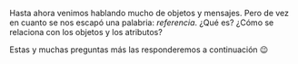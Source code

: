 Hasta ahora venimos hablando mucho de objetos y mensajes. Pero de vez en cuanto se nos escapó una palabria: _referencia_. ¿Qué es? ¿Cómo se relaciona con los objetos y los atributos? 

Estas y muchas preguntas más las responderemos a continuación :wink: